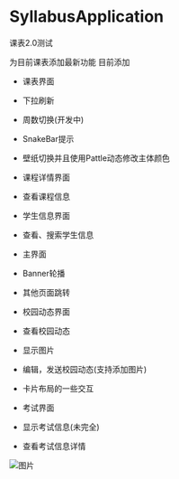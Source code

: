 # SyllabusApplication
课表2.0测试

为目前课表添加最新功能
目前添加
 - 课表界面
  - 下拉刷新
  - 周数切换(开发中)
  - SnakeBar提示
  - 壁纸切换并且使用Pattle动态修改主体颜色

 - 课程详情界面
  - 查看课程信息

 - 学生信息界面
  - 查看、搜索学生信息

 - 主界面
  - Banner轮播
  - 其他页面跳转

 - 校园动态界面
  - 查看校园动态
  - 显示图片
  - 编辑，发送校园动态(支持添加图片)
  - 卡片布局的一些交互

 - 考试界面
  - 显示考试信息(未完全)
  - 查看考试信息详情
  
 ![图片](https://avatars3.githubusercontent.com/u/12541192?s=460&v=4)
